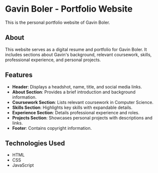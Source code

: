 # Gavin Boler - Portfolio Website

This is the personal portfolio website of Gavin Boler.

## About

This website serves as a digital resume and portfolio for Gavin Boler. It includes sections about Gavin's background, relevant coursework, skills, professional experience, and personal projects.

## Features

- **Header**: Displays a headshot, name, title, and social media links.
- **About Section**: Provides a brief introduction and background information.
- **Coursework Section**: Lists relevant coursework in Computer Science.
- **Skills Section**: Highlights key skills with expandable details.
- **Experience Section**: Details professional experience and roles.
- **Projects Section**: Showcases personal projects with descriptions and links.
- **Footer**: Contains copyright information.

## Technologies Used

- HTML
- CSS
- JavaScript
